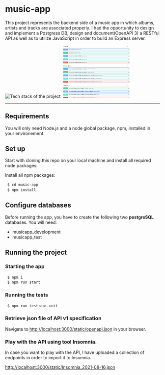 # music-app
This project represents the backend side of a music app in which albums, artists and tracks are associated properly.
I had the opportunity to design and implement a Postgress DB, design and document(OpenAPI 3) a RESTful API as well as to utilize JavaScript in order to build an Express server.

<p float="left">
  <img src="https://miro.medium.com/v2/resize:fit:720/format:webp/1*1LTco1HO2xJUyA3aUmX7DQ.jpeg" alt="Tech stack of the project" width="45%" />
  <img src="/screenshots/API.png" width="45%" /> 
</p>


---

## Requirements

You will only need Node.js and a node global package, npm, installed in your environement.
## Set up

Start with cloning this repo on your local machine and install all required node packages:


Install all npm packages:
```sh
 $ cd music-app
 $ npm install
```
## Configure databases

Before running the app, you have to create the following two **postgreSQL** databases. You will need:

- musicapp_development
- musicapp_test

## Running the project

### Starting the app

```sh
 $ npm i
 $ npm run start
```

### Running the tests

```sh
 $ npm run test:api-unit
```

### Retrieve json file of API v1 specification

Navigate to [http://localhost:3000/static/openapi.json](http://localhost:3000/static/openapi.json) in your browser.

### Play with the API using tool **Insomnia**.

In case you want to play with the API, I have uploaded a collection of endpoints in order to import it to Insomnia.

[http://localhost:3000/static/Insomnia_2021-08-16.json](http://localhost:3000/static/Insomnia_2021-08-16.json)
